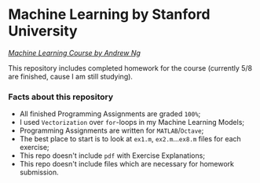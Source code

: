 # Machine Learning by Stanford University

_[Machine Learning Course by Andrew Ng](https://www.coursera.org/learn/machine-learning)_

This repository includes completed homework for the course (currently 5/8 are finished, cause I am still studying).

### Facts about this repository

- All finished Programming Assignments are graded `100%`;
- I used `Vectorization` over `for`-loops in my Machine Learning Models;
- Programming Assignments are written for `MATLAB`/`Octave`;
- The best place to start is to look at `ex1.m`, `ex2.m`...`ex8.m` files for each exercise;
- This repo doesn't include `pdf` with Exercise Explanations;
- This repo doesn't include files which are necessary for homework submission.